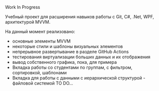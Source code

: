 Work In Progress

Учебный проект для расширения навыков работы с Git, C#, .Net, WPF, архитектурой MVVM.

На данный момент реализовано: 
 - основные элементы MVVM
 - некоторые стили и шаблоны визуальных элементов
 - непрерывное развертывание в разделе GitHub Actions
 - тестирования виртуализации больших данных и их отображения
 - вывод собственного графика, пока, для примера
 - Вкладка работы со студентами по группам, с фильтром, сортировкой, шаблонами
 - Вкладка для работы с данными с иерархической структурой - файловой системой
TO DO...
